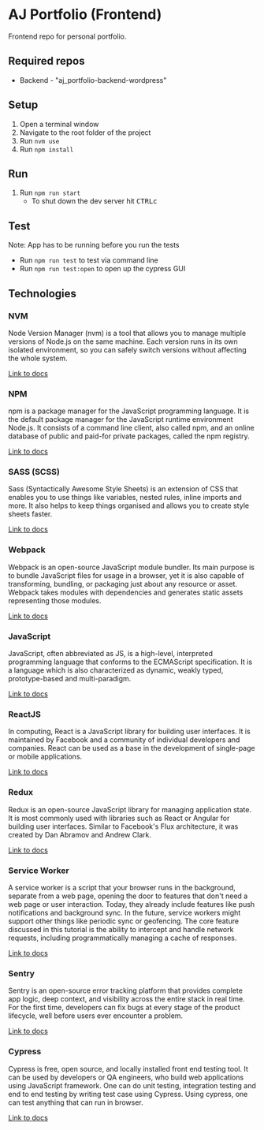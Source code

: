 # AJ Portfolio (Frontend)

Frontend repo for personal portfolio.

## Required repos

- Backend - "aj_portfolio-backend-wordpress"

## Setup

1. Open a terminal window
2. Navigate to the root folder of the project
3. Run `nvm use`
4. Run `npm install`

## Run

1. Run `npm run start`
   - To shut down the dev server hit <kbd>CTRL</kbd><kbd>c</kbd>

## Test

Note: App has to be running before you run the tests

- Run `npm run test` to test via command line
- Run `npm run test:open` to open up the cypress GUI

## Technologies

### NVM

Node Version Manager (nvm) is a tool that allows you to manage multiple versions of Node.js on the same machine. Each version runs in its own isolated environment, so you can safely switch versions without affecting the whole system.

[Link to docs](https://github.com/creationix/nvm/)

### NPM

npm is a package manager for the JavaScript programming language. It is the default package manager for the JavaScript runtime environment Node.js. It consists of a command line client, also called npm, and an online database of public and paid-for private packages, called the npm registry.

[Link to docs](https://docs.npmjs.com/)

### SASS (SCSS)

Sass (Syntactically Awesome Style Sheets) is an extension of CSS that enables you to use things like variables, nested rules, inline imports and more. It also helps to keep things organised and allows you to create style sheets faster.

[Link to docs](http://sass-lang.com/documentation/file.SASS_REFERENCE.html/)

### Webpack

Webpack is an open-source JavaScript module bundler. Its main purpose is to bundle JavaScript files for usage in a browser, yet it is also capable of transforming, bundling, or packaging just about any resource or asset. Webpack takes modules with dependencies and generates static assets representing those modules.

[Link to docs](https://webpack.js.org/concepts/)

### JavaScript

JavaScript, often abbreviated as JS, is a high-level, interpreted programming language that conforms to the ECMAScript specification. It is a language which is also characterized as dynamic, weakly typed, prototype-based and multi-paradigm.

[Link to docs](https://developer.mozilla.org/bm/docs/Web/JavaScript)

### ReactJS

In computing, React is a JavaScript library for building user interfaces. It is maintained by Facebook and a community of individual developers and companies. React can be used as a base in the development of single-page or mobile applications.

[Link to docs](https://reactjs.org/docs/getting-started.html/)

### Redux

Redux is an open-source JavaScript library for managing application state. It is most commonly used with libraries such as React or Angular for building user interfaces. Similar to Facebook's Flux architecture, it was created by Dan Abramov and Andrew Clark.

[Link to docs](https://redux.js.org/basics/usagewithreact/)

### Service Worker

A service worker is a script that your browser runs in the background, separate from a web page, opening the door to features that don't need a web page or user interaction. Today, they already include features like push notifications and background sync. In the future, service workers might support other things like periodic sync or geofencing. The core feature discussed in this tutorial is the ability to intercept and handle network requests, including programmatically managing a cache of responses.

[Link to docs](https://developers.google.com/web/fundamentals/primers/service-workers/)

### Sentry

Sentry is an open-source error tracking platform that provides complete app logic, deep context, and visibility across the entire stack in real time. For the first time, developers can fix bugs at every stage of the product lifecycle, well before users ever encounter a problem.

[Link to docs](https://docs.sentry.io/)

### Cypress

Cypress is free, open source, and locally installed front end testing tool. It can be used by developers or QA engineers, who build web applications using JavaScript framework. One can do unit testing, integration testing and end to end testing by writing test case using Cypress. Using cypress, one can test anything that can run in browser.

[Link to docs](https://docs.cypress.io/)
